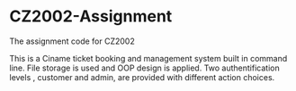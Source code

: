 # CZ2002-Assignment
The assignment code for CZ2002

This is a Ciname ticket booking and management system built in command line. File storage is used and OOP design is applied.
Two authentification levels , customer and admin, are provided with different action choices.
